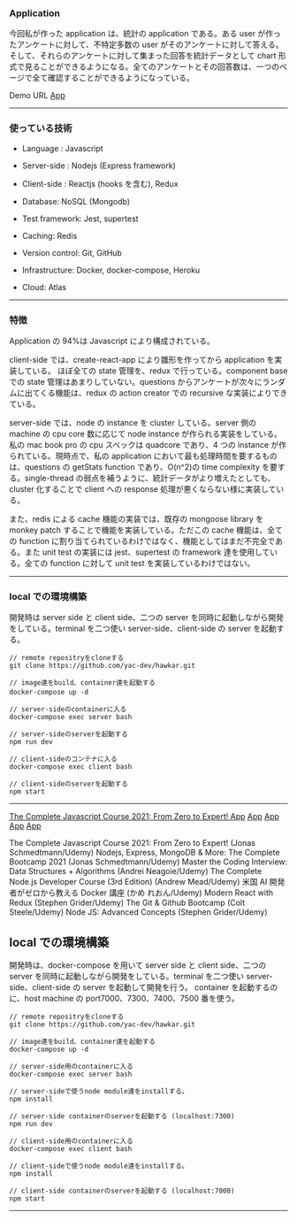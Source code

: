 ### Application

今回私が作った application は、統計の application である。ある user が作ったアンケートに対して、不特定多数の user がそのアンケートに対して答える。そして、それらのアンケートに対して集まった回答を統計データとして chart 形式で見ることができるようになる。全てのアンケートとその回答数は、一つのページで全て確認することができるようになっている。

Demo URL
[App](https://hawkar.herokuapp.com/)

---

### 使っている技術

- Language : Javascript
- Server-side : Nodejs (Express framework)
- Client-side : Reactjs (hooks を含む), Redux

- Database: NoSQL (Mongodb)
- Test framework: Jest, supertest
- Caching: Redis
- Version control: Git, GitHub
- Infrastructure: Docker, docker-compose, Heroku
- Cloud: Atlas

---

### 特徴

Application の 94%は Javascript により構成されている。

client-side では、create-react-app により雛形を作ってから application を実装している。 ほぼ全ての state 管理を、redux で行っている。component base での state 管理はあまりしていない。questions からアンケートが次々にランダムに出てくる機能は、redux の action creator での recursive な実装によりできている。

server-side では、node の instance を cluster している。server 側の machine の cpu core 数に応じて node instance が作られる実装をしている。私の mac book pro の cpu スペックは quadcore であり、4 つの instance が作られている。現時点で、私の application において最も処理時間を要するものは、questions の getStats function であり、O(n^2)の time complexity を要する。single-thread の弱点を補うように、統計データがより増えたとしても、cluster 化することで client への response 処理が悪くならない様に実装している。

また、redis による cache 機能の実装では、既存の mongoose library を monkey patch することで機能を実装している。ただこの cache 機能は、全ての function に割り当てられているわけではなく、機能としてはまだ不完全である。また unit test の実装には jest、supertest の framework 達を使用している。全ての function に対して unit test を実装しているわけではない。

---

### local での環境構築

開発時は server side と client side、二つの server を同時に起動しながら開発をしている。terminal を二つ使い server-side、client-side の server を起動する。

    // remote repositryをcloneする
    git clone https://github.com/yac-dev/hawkar.git

    // image達をbuild、container達を起動する
    docker-compose up -d　

    // server-sideのcontainerに入る
    docker-compose exec server bash

    // server-sideのserverを起動する
    npm run dev

    // client-sideのコンテナに入る
    docker-compose exec client bash

    // client-sideのserverを起動する
    npm start

---

[The Complete Javascript Course 2021: From Zero to Expert! ](https://hawkar.herokuapp.com/)
[App](https://hawkar.herokuapp.com/)
[App](https://hawkar.herokuapp.com/)
[App](https://hawkar.herokuapp.com/)
[App](https://hawkar.herokuapp.com/)
[App](https://hawkar.herokuapp.com/)

The Complete Javascript Course 2021: From Zero to Expert! (Jonas Schmedtmann/Udemy)
Nodejs, Express, MongoDB & More: The Complete Bootcamp 2021 (Jonas Schmedtmann/Udemy)
Master the Coding Interview: Data Structures + Algorithms (Andrei Neagoie/Udemy)
The Complete Node.js Developer Course (3rd Edition) (Andrew Mead/Udemy)
米国 AI 開発者がゼロから教える Docker 講座 (かめ れおん/Udemy)
Modern React with Redux (Stephen Grider/Udemy)
The Git & Github Bootcamp (Colt Steele/Udemy)
Node JS: Advanced Concepts (Stephen Grider/Udemy)

## local での環境構築

開発時は、docker-compose を用いて server side と client side、二つの server を同時に起動しながら開発をしている。terminal を二つ使い server-side、client-side の server を起動して開発を行う。
container を起動するのに、host machine の port7000、7300、7400、7500 番を使う。

    // remote repositryをcloneする
    git clone https://github.com/yac-dev/hawkar.git

    // image達をbuild、container達を起動する
    docker-compose up -d

    // server-side用のcontainerに入る
    docker-compose exec server bash

    // server-sideで使うnode module達をinstallする。
    npm install

    // server-side containerのserverを起動する (localhost:7300)
    npm run dev

    // client-side用のcontainerに入る
    docker-compose exec client bash

    // client-sideで使うnode module達をinstallする。
    npm install

    // client-side containerのserverを起動する (localhost:7000)
    npm start

---
